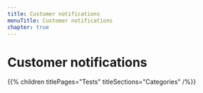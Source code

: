 ```yaml
---
title: Customer notifications
menuTitle: Customer notifications
chapter: true
---
```


# Customer notifications

{{% children titlePages="Tests" titleSections="Categories" /%}}